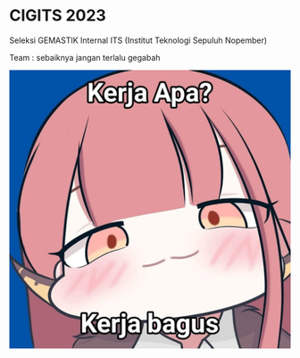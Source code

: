 # CIGITS 2023

Seleksi GEMASTIK Internal ITS (Institut Teknologi Sepuluh Nopember)

Team : sebaiknya jangan terlalu gegabah

![gegabah](sebaiknya%20jangan%20terlalu%20gegabah.jpeg)